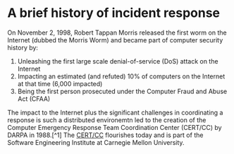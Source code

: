 # A brief history of incident response
On November 2, 1998, Robert Tappan Morris released the first worm on the Internet (dubbed the Morris Worm) and became part of computer security history by:

1. Unleashing the first large scale denial-of-service (DoS) attack on the Internet
2. Impacting an estimated (and refuted) 10% of computers on the Internet at that time (6,000 impacted)
3. Being the first person prosecuted under the Computer Fraud and Abuse Act (CFAA)

The impact to the Internet plus the significant challenges in coordinating a response is such a distributed environemtn led to the creation of the Computer Emergency Response Team Coordination Center (CERT/CC) by DARPA in 1988.[^1] The [CERT/CC](https://cert.org/) flourishes today and is part of the  Software Engineering Institute at Carnegie Mellon University.
